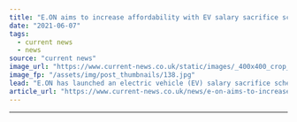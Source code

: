 ```yaml
---
title: "E.ON aims to increase affordability with EV salary sacrifice scheme"
date: "2021-06-07"
tags: 
  - current news
  - news
source: "current news"
image_url: "https://www.current-news.co.uk/static/images/_400x400_crop_center-center/E.On-Emobility.jpg"
image_fp: "/assets/img/post_thumbnails/138.jpg"
lead: "​E.ON has launched an electric vehicle (EV) salary sacrifice scheme following its company car provision going all electric in 2019."
article_url: "https://www.current-news.co.uk/news/e-on-aims-to-increase-affordability-with-ev-salary-sacrifice-scheme?utm_source=rss-feeds&utm_medium=rss&utm_campaign=rss"
---
```


---
